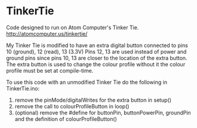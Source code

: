 # TinkerTie
Code designed to run on Atom Computer's Tinker Tie. http://atomcomputer.us/tinkertie/

My Tinker Tie is modified to have an extra digital button connected to pins 10 (ground), 12 (read), 13 (3.3V)
Pins 12, 13 are used instead of power and ground pins since pins 10, 13 are closer to the location of the extra button.
The extra button is used to change the colour profile without it the colour profile must be set at compile-time.

To use this code with an unmodified Tinker Tie do the following in TinkerTie.ino:

1. remove the pinMode/digitalWrites for the extra button in setup()
2. remove the call to colourProfileButton in loop()
3. (optional) remove the #define for buttonPin, buttonPowerPin, groundPin and the definition of colourProfileButton()
